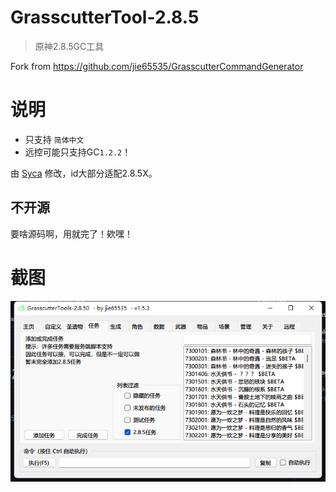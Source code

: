 # GrasscutterTool-2.8.5
> 原神2.8.5GC工具

Fork from https://github.com/jie65535/GrasscutterCommandGenerator
# 说明
 - 只支持 `简体中文`
 - 远控可能只支持GC`1.2.2`！

由 [Syca](https://github.com/Sycamore0) 修改，id大部分适配2.8.5X。
## 不开源
要啥源码啊，用就完了！欸嘿！
# 截图
![image](https://github.com/Sycamore0/Sycamore0/blob/api/peoject/M85O6Y%7D2RGUX2QR%7BLBF%60ACX.png?raw=true)
